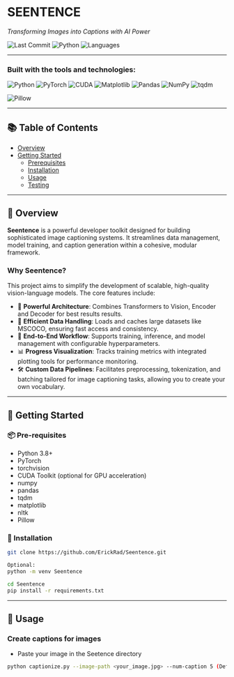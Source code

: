# SEENTENCE

*Transforming Images into Captions with AI Power*

![Last Commit](https://img.shields.io/badge/last%20commit-yesterday-blue)
![Python](https://img.shields.io/badge/python-100%25-blue)
![Languages](https://img.shields.io/badge/languages-1-blue)

---

### Built with the tools and technologies:

![Python](https://img.shields.io/badge/-Python-3776AB?logo=python&logoColor=white)
![PyTorch](https://img.shields.io/badge/-PyTorch-EE4C2C?logo=pytorch&logoColor=white)
![CUDA](https://img.shields.io/badge/-CUDA-76B900?logo=nvidia&logoColor=white)
![Matplotlib](https://img.shields.io/badge/-Matplotlib-11557C)
![Pandas](https://img.shields.io/badge/-Pandas-150458)
![NumPy](https://img.shields.io/badge/-NumPy-013243)
![tqdm](https://img.shields.io/badge/-tqdm-yellow)

![Pillow](https://img.shields.io/badge/-Pillow-blue)

---

## 📚 Table of Contents

- [Overview](#overview)
- [Getting Started](#getting-started)
  - [Prerequisites](#prerequisites)
  - [Installation](#installation)
  - [Usage](#usage)
  - [Testing](#testing)

---

## 🧠 Overview

**Seentence** is a powerful developer toolkit designed for building sophisticated image captioning systems. It streamlines data management, model training, and caption generation within a cohesive, modular framework.

### Why Seentence?

This project aims to simplify the development of scalable, high-quality vision-language models. The core features include:

- 🦾 **Powerful Architecture**: Combines Transformers to Vision, Encoder and Decoder for best results
results.
- 🧵 **Efficient Data Handling**: Loads and caches large datasets like MSCOCO, ensuring fast access and consistency.
- 🎯 **End-to-End Workflow**: Supports training, inference, and model management with configurable hyperparameters.
- 📊 **Progress Visualization**: Tracks training metrics with integrated plotting tools for performance monitoring.
- 🛠️ **Custom Data Pipelines**: Facilitates preprocessing, tokenization, and batching tailored for image captioning tasks, allowing you to create your own vocabulary.

---

## 🚀 Getting Started

### 📦 Pre-requisites

- Python 3.8+
- PyTorch
- torchvision
- CUDA Toolkit (optional for GPU acceleration)
- numpy
- pandas
- tqdm
- matplotlib
- nltk
- Pillow

### 🔧 Installation

```bash
git clone https://github.com/ErickRad/Seentence.git

Optional: 
python -m venv Seentence

cd Seentence
pip install -r requirements.txt

```

---

## 🧪 Usage 

### Create captions for images

- Paste your image in the Seetence directory

```bash
python captionize.py --image-path <your_image.jpg> --num-caption 5 (Default: 1) 


